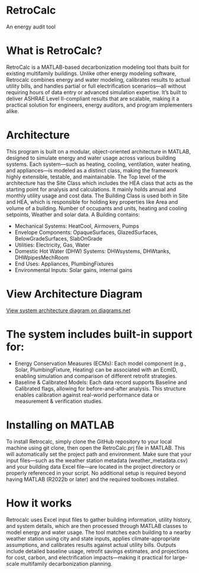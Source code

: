 # RetroCalc
An energy audit tool
# What is RetroCalc?
RetroCalc is a MATLAB-based decarbonization modeling tool thats built for existing multifamily buildings. Unlike other energy modeling software, Retrocalc combines energy and water modeling, calibrates results to actual utility bills, and handles partial or full electrification scenarios—all without requiring hours of data entry or advanced simulation expertise. It’s built to deliver ASHRAE Level II-compliant results that are scalable, making it a practical solution for engineers, energy auditors, and program implementers alike.
# Architecture
This program is built on a modular, object-oriented architecture in MATLAB, designed to simulate energy and water usage across various building systems. Each system—such as heating, cooling, ventilation, water heating, and appliances—is modeled as a distinct class, making the framework highly extensible, testable, and maintainable.
The Top level of the architecture has the Site Class which includes the HEA class that acts as the starting point for analysis and calculations. It mainly holds annual and monthly utility usage and cost data.
The Building Class is used both in Site and HEA, which is responsible for holding key properties like Area and volume of a building. Number of occupants and units, heating and cooling setpoints, Weather and solar data. 
A Building contains:
* Mechanical Systems: HeatCool, Airmovers, Pumps
* Envelope Components: OpaqueSurfaces, GlazedSurfaces, BelowGradeSurfaces, SlabOnGrade
* Utilities: Electricity, Gas, Water
* Domestic Hot Water (DHW) Systems: DHWsystems, DHWtanks, DHWpipesMechRoom
* End Uses: Appliances, PlumbingFixtures
* Environmental Inputs: Solar gains, internal gains
# View Architecture Diagram
[View system architecture diagram on diagrams.net](https://app.diagrams.net/#Wb!1BT1CzIKA0W4NNPtvamtEsLCsXKENnJHiiKqG-uknUfzUayUV16iQbTUJK23fBWJ%2F01IKS5YVAIKDZFAS3H5VGJVKTXKD2GM3MK#%7B%22pageId%22%3A%22jWfv4X7doiBbksh0aBEH%22%7D)
# The system includes built-in support for:
* Energy Conservation Measures (ECMs): Each model component (e.g., Solar, PlumbingFixture, Heating) can be associated with an EcmID, enabling simulation and comparison of different retrofit strategies.
* Baseline & Calibrated Models: Each data record supports Baseline and Calibrated flags, allowing for before-and-after analysis. This structure enables calibration against real-world performance data or measurement & verification studies.
# Installing on MATLAB
To install Retrocalc, simply clone the GitHub repository to your local machine using git clone, then open the RetroCalc.prj file in MATLAB. This will automatically set the project path and environment. Make sure that your input files—such as the weather station metadata (weather_metadata.csv) and your building data Excel file—are located in the project directory or properly referenced in your script. No additional setup is required beyond having MATLAB (R2022b or later) and the required toolboxes installed.
# How it works
Retrocalc uses Excel input files to gather building information, utility history, and system details, which are then processed through MATLAB classes to model energy and water usage. The tool matches each building to a nearby weather station using city and state inputs, applies climate-appropriate assumptions, and calibrates results against actual utility bills. Outputs include detailed baseline usage, retrofit savings estimates, and projections for cost, carbon, and electrification impacts—making it practical for large-scale multifamily decarbonization planning.


  

